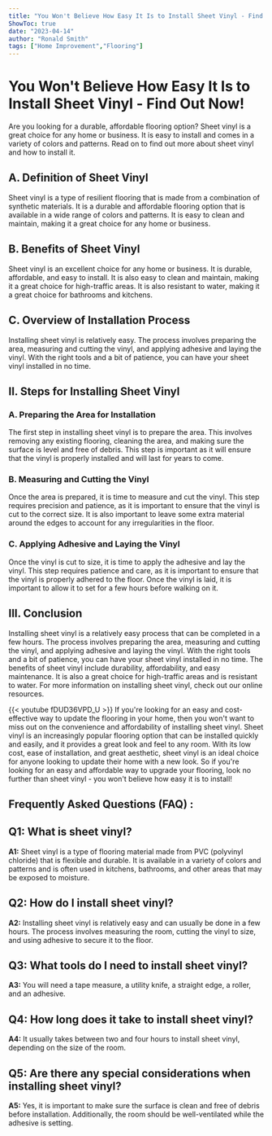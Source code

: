 ```yaml
---
title: "You Won't Believe How Easy It Is to Install Sheet Vinyl - Find Out Now!"
ShowToc: true 
date: "2023-04-14"
author: "Ronald Smith" 
tags: ["Home Improvement","Flooring"]
---
```

# You Won't Believe How Easy It Is to Install Sheet Vinyl - Find Out Now!

Are you looking for a durable, affordable flooring option? Sheet vinyl is a great choice for any home or business. It is easy to install and comes in a variety of colors and patterns. Read on to find out more about sheet vinyl and how to install it. 

## A. Definition of Sheet Vinyl

Sheet vinyl is a type of resilient flooring that is made from a combination of synthetic materials. It is a durable and affordable flooring option that is available in a wide range of colors and patterns. It is easy to clean and maintain, making it a great choice for any home or business. 

## B. Benefits of Sheet Vinyl

Sheet vinyl is an excellent choice for any home or business. It is durable, affordable, and easy to install. It is also easy to clean and maintain, making it a great choice for high-traffic areas. It is also resistant to water, making it a great choice for bathrooms and kitchens. 

## C. Overview of Installation Process

Installing sheet vinyl is relatively easy. The process involves preparing the area, measuring and cutting the vinyl, and applying adhesive and laying the vinyl. With the right tools and a bit of patience, you can have your sheet vinyl installed in no time. 

## II. Steps for Installing Sheet Vinyl

### A. Preparing the Area for Installation

The first step in installing sheet vinyl is to prepare the area. This involves removing any existing flooring, cleaning the area, and making sure the surface is level and free of debris. This step is important as it will ensure that the vinyl is properly installed and will last for years to come. 

### B. Measuring and Cutting the Vinyl

Once the area is prepared, it is time to measure and cut the vinyl. This step requires precision and patience, as it is important to ensure that the vinyl is cut to the correct size. It is also important to leave some extra material around the edges to account for any irregularities in the floor. 

### C. Applying Adhesive and Laying the Vinyl

Once the vinyl is cut to size, it is time to apply the adhesive and lay the vinyl. This step requires patience and care, as it is important to ensure that the vinyl is properly adhered to the floor. Once the vinyl is laid, it is important to allow it to set for a few hours before walking on it. 

## III. Conclusion

Installing sheet vinyl is a relatively easy process that can be completed in a few hours. The process involves preparing the area, measuring and cutting the vinyl, and applying adhesive and laying the vinyl. With the right tools and a bit of patience, you can have your sheet vinyl installed in no time. The benefits of sheet vinyl include durability, affordability, and easy maintenance. It is also a great choice for high-traffic areas and is resistant to water. For more information on installing sheet vinyl, check out our online resources.

{{< youtube fDUD36VPD_U >}} 
If you're looking for an easy and cost-effective way to update the flooring in your home, then you won't want to miss out on the convenience and affordability of installing sheet vinyl. Sheet vinyl is an increasingly popular flooring option that can be installed quickly and easily, and it provides a great look and feel to any room. With its low cost, ease of installation, and great aesthetic, sheet vinyl is an ideal choice for anyone looking to update their home with a new look. So if you're looking for an easy and affordable way to upgrade your flooring, look no further than sheet vinyl - you won't believe how easy it is to install!

## Frequently Asked Questions (FAQ) :
## Q1: What is sheet vinyl?

**A1:** Sheet vinyl is a type of flooring material made from PVC (polyvinyl chloride) that is flexible and durable. It is available in a variety of colors and patterns and is often used in kitchens, bathrooms, and other areas that may be exposed to moisture.

## Q2: How do I install sheet vinyl?

**A2:** Installing sheet vinyl is relatively easy and can usually be done in a few hours. The process involves measuring the room, cutting the vinyl to size, and using adhesive to secure it to the floor.

## Q3: What tools do I need to install sheet vinyl?

**A3:** You will need a tape measure, a utility knife, a straight edge, a roller, and an adhesive.

## Q4: How long does it take to install sheet vinyl?

**A4:** It usually takes between two and four hours to install sheet vinyl, depending on the size of the room.

## Q5: Are there any special considerations when installing sheet vinyl?

**A5:** Yes, it is important to make sure the surface is clean and free of debris before installation. Additionally, the room should be well-ventilated while the adhesive is setting.





